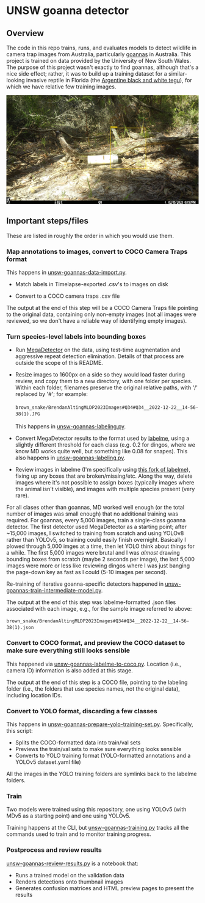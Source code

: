 # UNSW goanna detector

## Overview

The code in this repo trains, runs, and evaluates models to detect wildlife in camera trap images from Australia, particularly  [goannas](https://en.wikipedia.org/wiki/Goanna) in Australia.  This project is trained on data provided by the University of New South Wales.  The purpose of this project wasn't exactly to find goannas, although that's a nice side effect; rather, it was to build up a training dataset for a similar-looking invasive reptile in Florida (the [Argentine black and white tegu](https://en.wikipedia.org/wiki/Argentine_black_and_white_tegu)), for which we have relative few training images.

<img src="goanna-image.png" style="width:600px;">


## Important steps/files

These are listed in roughly the order in which you would use them.


### Map annotations to images, convert to COCO Camera Traps format

This happens in [unsw-goannas-data-import.py](unsw-goannas-data-import.py).

* Match labels in Timelapse-exported .csv's to images on disk

* Convert to a COCO camera traps .csv file

The output at the end of this step will be a COCO Camera Traps file pointing to the original data, containing only non-empty images (not all images were reviewed, so we don't have a reliable way of identifying empty images).


### Turn species-level labels into bounding boxes

* Run [MegaDetector](https://github.com/agentmorris/MegaDetector/) on the data, using test-time augmentation and aggressive repeat detection elimination.  Details of that process are outside the scope of this README.

* Resize images to 1600px on a side so they would load faster during review, and copy them to a new directory, with one folder per species.  Within each folder, filenames preserve the original relative paths, with '/' replaced by '#'; for example:<br/><br/>`brown_snake/BrendanAltingMLDP2023Images#Q34#Q34__2022-12-22__14-56-38(1).JPG`<br/><br/>This happens in [unsw-goannas-labeling.py](unsw-goannas-labeling.py). 

* Convert MegaDetector results to the format used by [labelme](https://github.com/wkentaro/labelme/), using a slightly 
different threshold for each class (e.g. 0.2 for dingos, where we know MD works quite well, but something like 0.08 for snapes).  This also happens in [unsw-goannas-labeling.py](unsw-goannas-labeling.py). 

* Review images in labelme (I'm specifically using [this fork of labelme](https://github.com/agentmorris/labelme)), fixing up any boxes that are broken/missing/etc.  Along the way, delete images where it's not possible to assign boxes (typically images where the animal isn't visible), and images with multiple species present (very rare).

For all clases other than goannas, MD worked well enough (or the total number of images was small enough) that no additional training was required.  For goannas, every 5,000 images, train a single-class goanna detector.  The first detector used MegaDetector as a starting point; after ~15,000 images, I switched to training from scratch and using YOLOv8 rather than YOLOv5, so training could easily finish overnight.  Basically I plowed through 5,000 imges at a time, then let YOLO think about things for a while.  The first 5,000 images were brutal and I was *almost* drawing bounding boxes from scratch (maybe 2 seconds per image), the last 5,000 images were more or less like reviewing dingos where I was just banging the page-down key as fast as I could (5-10 images per second).

Re-training of iterative goanna-specific detectors happened in [unsw-goannas-train-intermediate-model.py](unsw-goannas-train-intermediate-model.py).

The output at the end of this step was labelme-formatted .json files associated with each image, e.g., for the sample image referred to above:

`brown_snake/BrendanAltingMLDP2023Images#Q34#Q34__2022-12-22__14-56-38(1).json`


### Convert to COCO format, and preview the COCO dataset to make sure everything still looks sensible

This happened via [unsw-goannas-labelme-to-coco.py](unsw-goannas-labelme-to-coco.py).  Location (i.e., camera ID) information is also added at this stage.

The output at the end of this step is a COCO file, pointing to the labeling folder (i.e., the folders that use species names, not the original data), including location IDs.


### Convert to YOLO format, discarding a few classes

This happens in [unsw-goannas-prepare-yolo-training-set.py](unsw-goannas-prepare-yolo-training-set.py).  Specifically, this script:

* Splits the COCO-formatted data into train/val sets
* Previews the train/val sets to make sure everything looks sensible
* Converts to YOLO training format (YOLO-formatted annotations and a YOLOv5 dataset.yaml file)

All the images in the YOLO training folders are symlinks back to the labelme folders.

### Train

Two models were trained using this repository, one using YOLOv5 (with MDv5 as a starting point) and one using YOLOv5.

Training happens at the CLI, but [unsw-goannas-training.py](unsw-goannas-training.py) tracks all the commands used to train and to monitor training progress.


### Postprocess and review results

[unsw-goannas-review-results.py](unsw-goannas-review-results.py) is a notebook that:

* Runs a trained model on the validation data
* Renders detections onto thumbnail images
* Generates confusion matrices and HTML preview pages to present the results
